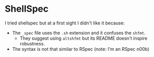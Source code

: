 # ShellSpec

I tried shellspec but at a first sight I didn't like it because:

- The `_spec` file uses the `.sh` extension and it confuses the `shfmt`.
    - They suggest using `altshfmt` but its README doesn't inspire robustness.
- The syntax is not that similar to RSpec (note: I'm an RSpec n00b)